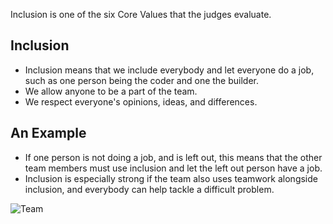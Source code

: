 Inclusion is one of the six Core Values that the judges evaluate.

## Inclusion

* Inclusion means that we include everybody and let everyone do a job, such as one person being the coder and one the builder.
* We allow anyone to be a part of the team.
* We respect everyone's opinions, ideas, and differences.

## An Example

* If one person is not doing a job, and is left out, this means that the other team members must use inclusion and let the left out person have a job. 
* Inclusion is especially strong if the team also uses teamwork alongside inclusion, and everybody can help tackle a difficult problem.

![Team](https://drive.google.com/uc?export=view&id=1rIlEMuT-GuGDObDcju6xj1Xwolqd9rPQ)




